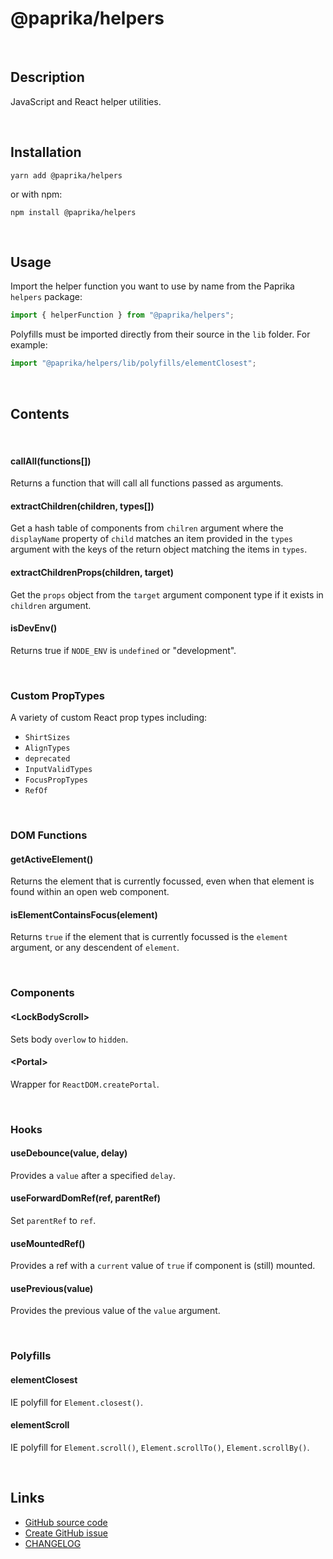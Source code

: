 # @paprika/helpers

<br />

## Description

JavaScript and React helper utilities.

<br />

## Installation

```
yarn add @paprika/helpers
```

or with npm:

```
npm install @paprika/helpers
```

<br />

## Usage

Import the helper function you want to use by name from the Paprika `helpers` package:

```jsx
import { helperFunction } from "@paprika/helpers";
```

Polyfills must be imported directly from their source in the `lib` folder. For example:

```jsx
import "@paprika/helpers/lib/polyfills/elementClosest";
```

<br />

## Contents

<br />

#### callAll(functions[])

Returns a function that will call all functions passed as arguments.

#### extractChildren(children, types[])

Get a hash table of components from `chilren` argument where the `displayName` property of `child` matches an item provided in the `types` argument with the keys of the return object matching the items in `types`.

#### extractChildrenProps(children, target)

Get the `props` object from the `target` argument component type if it exists in `children` argument.

#### isDevEnv()

Returns true if `NODE_ENV` is `undefined` or "development".

<br />

### Custom PropTypes

A variety of custom React prop types including:

- `ShirtSizes`
- `AlignTypes`
- `deprecated`
- `InputValidTypes`
- `FocusPropTypes`
- `RefOf`

<br />

### DOM Functions

#### getActiveElement()

Returns the element that is currently focussed, even when that element is found within an open web component.

#### isElementContainsFocus(element)

Returns `true` if the element that is currently focussed is the `element` argument, or any descendent of `element`.

<br />

### Components

#### &lt;LockBodyScroll&gt;

Sets body `overlow` to `hidden`.

#### &lt;Portal&gt;

Wrapper for `ReactDOM.createPortal`.

<br />

### Hooks

#### useDebounce(value, delay)

Provides a `value` after a specified `delay`.

#### useForwardDomRef(ref, parentRef)

Set `parentRef` to `ref`.

#### useMountedRef()

Provides a ref with a `current` value of `true` if component is (still) mounted.

#### usePrevious(value)

Provides the previous value of the `value` argument.

<br />

### Polyfills

#### elementClosest

IE polyfill for `Element.closest()`.

#### elementScroll

IE polyfill for `Element.scroll()`, `Element.scrollTo()`, `Element.scrollBy()`.

<br />

## Links

- [GitHub source code](https://github.com/acl-services/paprika/tree/master/packages/helpers/src)
- [Create GitHub issue](https://github.com/acl-services/paprika/issues/new?label=[]&title=@paprika/helpers%20[help]:%20your%20short%20description&body=%0A%23%20Help%20wanted%0A%0A%23%23%20Please%20write%20your%20question.%0A*A%20clear%20and%20concise%20description%20of%20what%20the%20question%20is*%0A%0A%23%23%20Additional%20context%0A*Add%20any%20other%20context%20or%20screenshots%20about%20your%20question%20here.*%0A)
- [CHANGELOG](https://github.com/acl-services/paprika/tree/master/packages/helpers/CHANGELOG.md)
